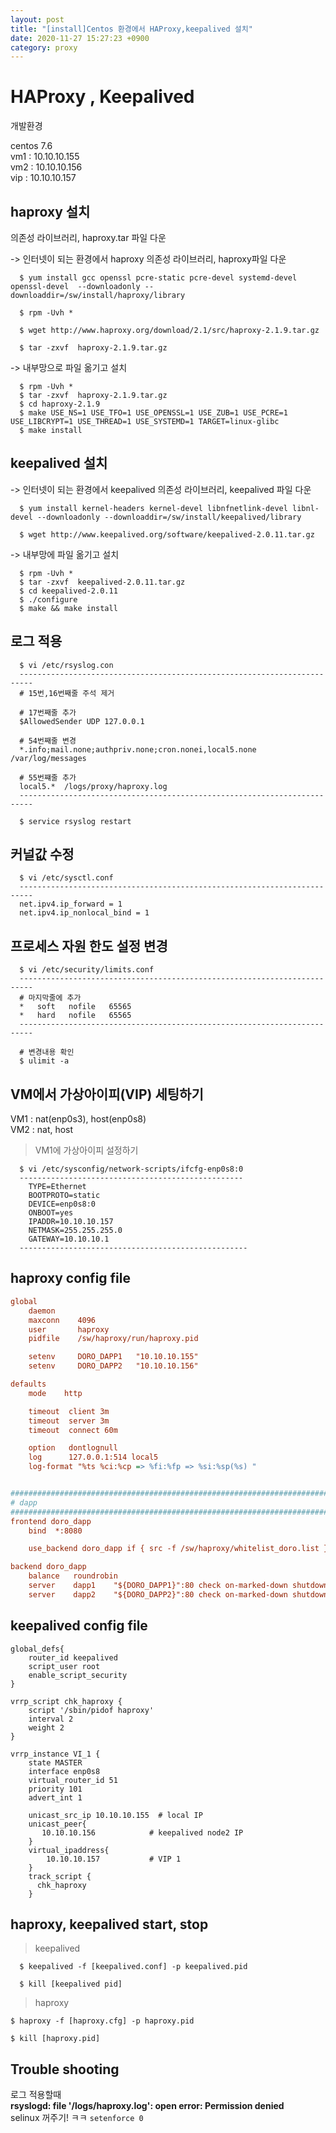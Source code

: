 ```yaml
---
layout: post
title: "[install]Centos 환경에서 HAProxy,keepalived 설치"
date: 2020-11-27 15:27:23 +0900
category: proxy
---
```


# HAProxy , Keepalived


 개발환경

centos 7.6  
vm1 : 10.10.10.155  
vm2 : 10.10.10.156  
vip : 10.10.10.157  
  
  
## haproxy 설치 
의존성 라이브러리, haproxy.tar 파일 다운  
   
-> 인터넷이 되는 환경에서 haproxy 의존성 라이브러리, haproxy파일 다운
  ```console 
    $ yum install gcc openssl pcre-static pcre-devel systemd-devel openssl-devel  --downloadonly --downloaddir=/sw/install/haproxy/library 

    $ rpm -Uvh * 

    $ wget http://www.haproxy.org/download/2.1/src/haproxy-2.1.9.tar.gz

    $ tar -zxvf  haproxy-2.1.9.tar.gz  
  ```

-> 내부망으로 파일 옮기고 설치 
  ```console 
    $ rpm -Uvh * 
    $ tar -zxvf  haproxy-2.1.9.tar.gz  
    $ cd haproxy-2.1.9
    $ make USE_NS=1 USE_TFO=1 USE_OPENSSL=1 USE_ZUB=1 USE_PCRE=1 USE_LIBCRYPT=1 USE_THREAD=1 USE_SYSTEMD=1 TARGET=linux-glibc
    $ make install
  ```

## keepalived 설치  

-> 인터넷이 되는 환경에서 keepalived 의존성 라이브러리, keepalived 파일 다운
  ```console 
    $ yum install kernel-headers kernel-devel libnfnetlink-devel libnl-devel --downloadonly --downloaddir=/sw/install/keepalived/library

    $ wget http://www.keepalived.org/software/keepalived-2.0.11.tar.gz
  ```

-> 내부망에 파일 옮기고 설치
  ``` 
    $ rpm -Uvh * 
    $ tar -zxvf  keepalived-2.0.11.tar.gz  
    $ cd keepalived-2.0.11
    $ ./configure
    $ make && make install
  ```


## 로그 적용  

```console
  $ vi /etc/rsyslog.con
  -------------------------------------------------------------------------
  # 15번,16번째줄 주석 제거

  # 17번째줄 추가   
  $AllowedSender UDP 127.0.0.1
  
  # 54번째줄 변경
  *.info;mail.none;authpriv.none;cron.nonei,local5.none   /var/log/messages

  # 55번쨰줄 추가
  local5.*  /logs/proxy/haproxy.log
  -------------------------------------------------------------------------

  $ service rsyslog restart
```


## 커널값 수정  
```console
  $ vi /etc/sysctl.conf
  -------------------------------------------------------------------------
  net.ipv4.ip_forward = 1
  net.ipv4.ip_nonlocal_bind = 1
```

## 프로세스 자원 한도 설정 변경  
```
  $ vi /etc/security/limits.conf
  -------------------------------------------------------------------------
  # 마지막줄에 추가
  *   soft   nofile   65565
  *   hard   nofile   65565
  -------------------------------------------------------------------------

  # 변경내용 확인
  $ ulimit -a 
```

  

## VM에서 가상아이피(VIP) 세팅하기  
VM1 : nat(enp0s3), host(enp0s8)  
VM2 : nat, host  

> VM1에 가상아이피 설정하기
```
  $ vi /etc/sysconfig/network-scripts/ifcfg-enp0s8:0
  --------------------------------------------------
    TYPE=Ethernet
    BOOTPROTO=static
    DEVICE=enp0s8:0
    ONBOOT=yes
    IPADDR=10.10.10.157
    NETMASK=255.255.255.0
    GATEWAY=10.10.10.1
  ---------------------------------------------------
```

## haproxy config file 
```cfg
global
    daemon
    maxconn    4096
    user       haproxy
    pidfile    /sw/haproxy/run/haproxy.pid

    setenv     DORO_DAPP1   "10.10.10.155"
    setenv     DORO_DAPP2   "10.10.10.156"

defaults
    mode    http

    timeout  client 3m
    timeout  server 3m
    timeout  connect 60m

    option   dontlognull
    log      127.0.0.1:514 local5
    log-format "%ts %ci:%cp => %fi:%fp => %si:%sp(%s) "


#######################################################################
# dapp
#######################################################################
frontend doro_dapp
    bind  *:8080

    use_backend doro_dapp if { src -f /sw/haproxy/whitelist_doro.list }

backend doro_dapp
    balance   roundrobin
    server    dapp1    "${DORO_DAPP1}":80 check on-marked-down shutdown-sessions
    server    dapp2    "${DORO_DAPP2}":80 check on-marked-down shutdown-sessions

```

## keepalived config file
```
global_defs{
    router_id keepalived
    script_user root
    enable_script_security
}

vrrp_script chk_haproxy {
    script '/sbin/pidof haproxy'
    interval 2
    weight 2
}

vrrp_instance VI_1 {
    state MASTER
    interface enp0s8
    virtual_router_id 51
    priority 101
    advert_int 1

    unicast_src_ip 10.10.10.155  # local IP
    unicast_peer{
       10.10.10.156            # keepalived node2 IP
    }
    virtual_ipaddress{
        10.10.10.157           # VIP 1
    }
    track_script {
      chk_haproxy
    }

```

## haproxy, keepalived start, stop
> keepalived 
  ``` 
    $ keepalived -f [keepalived.conf] -p keepalived.pid 

    $ kill [keepalived pid]

  ```

> haproxy
  ```
  $ haproxy -f [haproxy.cfg] -p haproxy.pid

  $ kill [haproxy.pid]
  ```



## Trouble shooting
로그 적용할때     
**rsyslogd: file '/logs/haproxy.log': open error: Permission denied**  
selinux 꺼주기! ㅋㅋ  `setenforce 0`


